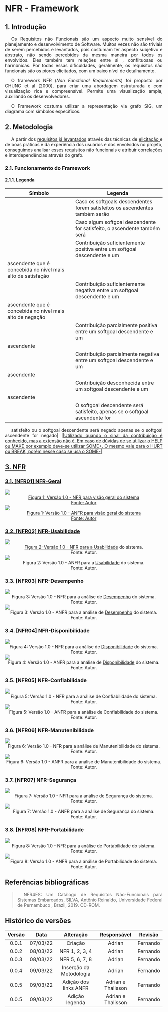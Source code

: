 # NFR - Framework

## 1. Introdução

<p>
Os Requisitos não Funcionais são um aspecto muito sensível do planejamento e desenvolvimento de Software. Muitos vezes não são triviais de serem percebidos e levantados, pois costumam ter aspecto subjetivo e abstrato, não sendo percebidos da mesma maneira por todos os envolvidos. Eles também tem relações entre si  , conflituosas ou harmônicas. Por todas essas dificuldades, geralmente, os requisitos não funcionais são os piores elicitados, com um baixo nível de detalhamento.
</p>

<p>
O framework NFR (<em>Non Functional Requirements</em>) foi proposto por CHUNG et al (2000), para criar uma abordagem estruturada e com visualização rica e compreensível. Permite uma visualização ampla, auxiliando os desenvolvedores.
</p>

<p>
O Framework costuma utilizar a representação via grafo SIG, um diagrama com símbolos específicos.
</p>

## 2. Metodologia

<p>
A partir dos <a href="../priorization/moscow">requisitos já levantados</a> através das técnicas de <a href="../elicitacion/"> elicitação </a> e de boas práticas e da experiência dos usuários e dos envolvidos no projeto, conseguimos analisar esses requisitos não funcionais e atribuir correlações e  interdependências através do grafo.
</p>

### 2.1. Funcionamento do Framework

#### 2.1.1. Legenda

| Símbolo  | Legenda  |
|   ---    |    ---   |
|<a href="https://raw.githubusercontent.com/Requisitos-de-Software/2021.2-MedSUS/main/docs/assets/nfr/and.svg">|Caso os softgoals descendentes forem satisfeitos os ascendentes também serão
|<a href="https://raw.githubusercontent.com/Requisitos-de-Software/2021.2-MedSUS/main/docs/assets/nfr/or.svg">|Caso algum softgoal descendente for satisfeito, o ascendente também será|
|<a href="https://raw.githubusercontent.com/Requisitos-de-Software/2021.2-MedSUS/main/docs/assets/nfr/make.svg">|Contribuição suficientemente positiva entre um softgoal descendente e um 
ascendente que é concebida no nível mais alto de satisfação|
|<a href="https://raw.githubusercontent.com/Requisitos-de-Software/2021.2-MedSUS/main/docs/assets/nfr/break.svg">|Contribuição suficientemente negativa entre um softgoal descendente e um 
ascendente que é concebida no nível mais alto de negação|
|<a href="https://raw.githubusercontent.com/Requisitos-de-Software/2021.2-MedSUS/main/docs/assets/nfr/help.svg">|Contribuição parcialmente positiva entre um softgoal descendente e um 
ascendente|
|<a href="https://raw.githubusercontent.com/Requisitos-de-Software/2021.2-MedSUS/main/docs/assets/nfr/hurt.svg">|Contribuição parcialmente negativa entre um softgoal descendente e um 
ascendente|
|<a href="https://raw.githubusercontent.com/Requisitos-de-Software/2021.2-MedSUS/main/docs/assets/nfr/unknow.svg">|Contribuição desconhecida entre um softgoal descendente e um 
ascendente|
|<a href="https://raw.githubusercontent.com/Requisitos-de-Software/2021.2-MedSUS/main/docs/assets/nfr/equals.svg">|O softgoal descendente será satisfeito, apenas se o softgoal ascendente for 
satisfeito ou o softgoal descendente será negado apenas se o softgoal ascendente for 
negado|
|<a href="https://raw.githubusercontent.com/Requisitos-de-Software/2021.2-MedSUS/main/docs/assets/nfr/some.svg">|Utilizado quando o sinal da contribuição é conhecido, mas a extensão não é. Em caso 
de dúvidas de se utilizar o HELP ou MAKE por exemplo deve-se utilizar SOME+. O mesmo 
vale para o HURT ou BREAK, porém nesse caso se usa o SOME-|


## 3. NFR

<!-- 
<div class="container">
    <div class="row">
        <div class="col">
            <img>
        </div>
    </div>
</div>
-->

### 3.1. [NFR01] NFR-Geral

<div class="container">
    <div class="row">
        <div class="col">
            <img src="https://raw.githubusercontent.com/Requisitos-de-Software/2021.2-MedSUS/main/docs/assets/nfr/NFR01.svg">
            <figcaption>Figura 1: Versão 1.0 - NFR para visão geral do sistema </figcaption>
            <figcaption>Fonte: Autor</figcaption>
        </div>
    </div>
    <div class="row">
        <div class="col">
            <img src="https://raw.githubusercontent.com/Requisitos-de-Software/2021.2-MedSUS/main/docs/assets/nfr/ANFR01.svg">
            <figcaption>Figura 1: Versão 1.0 - ANFR para visão geral do sistema </figcaption>
            <figcaption>Fonte: Autor</figcaption>
        </div>
    </div>
</div>

### 3.2. [NFR02] NFR-Usabilidade

<div class="container">
    <div class="row">
        <div class="col">
            <img src="https://raw.githubusercontent.com/Requisitos-de-Software/2021.2-MedSUS/main/docs/assets/nfr/NFR02.svg">
            <figcaption>Figura 2: Versão 1.0 - NFR para a <a href="../supplementary_specification/">Usabilidade</a> do sistema. </figcaption>
            <figcaption>Fonte: Autor.</figcaption>
        </div>
    </div>
    <div class="row">
        <div class="col">
            <img src="https://raw.githubusercontent.com/Requisitos-de-Software/2021.2-MedSUS/main/docs/assets/nfr/ANFR02.svg">
            <figcaption>Figura 2: Versão 1.0 - ANFR para a <a href="../supplementary_specification/">Usabilidade</a> do sistema. </figcaption>
            <figcaption>Fonte: Autor.</figcaption>
        </div>
    </div>
</div>

### 3.3. [NFR03] NFR-Desempenho

<div class="container">
    <div class="row">
        <div class="col">
            <img src="https://raw.githubusercontent.com/Requisitos-de-Software/2021.2-MedSUS/main/docs/assets/nfr/NFR03.svg">
            <figcaption>Figura 3: Versão 1.0 - NFR para a análise de <a href="../supplementary_specification/">Desempenho</a> do sistema. </figcaption>
            <figcaption>Fonte: Autor.</figcaption>
        </div>
    </div>
    <div class="row">
        <div class="col">
            <img src="https://raw.githubusercontent.com/Requisitos-de-Software/2021.2-MedSUS/main/docs/assets/nfr/ANFR03.svg">
            <figcaption>Figura 3: Versão 1.0 - ANFR para a análise de <a href="../supplementary_specification/">Desempenho</a> do sistema. </figcaption>
            <figcaption>Fonte: Autor.</figcaption>
        </div>
    </div>
</div>

### 3.4. [NFR04] NFR-Disponibilidade

<div class="container">
    <div class="row">
        <div class="col">
            <img src="https://raw.githubusercontent.com/Requisitos-de-Software/2021.2-MedSUS/main/docs/assets/nfr/NFR04.svg">
            <figcaption>Figura 4: Versão 1.0 - NFR para a análise de <a href="../supplementary_specification/">Disponibilidade</a> do sistema. </figcaption>
            <figcaption>Fonte: Autor.</figcaption>
        </div>
    </div>
    <div class="row">
        <div class="col">
            <img src="https://raw.githubusercontent.com/Requisitos-de-Software/2021.2-MedSUS/main/docs/assets/nfr/ANFR04.svg">
            <figcaption>Figura 4: Versão 1.0 - ANFR para a análise de <a href="../supplementary_specification/">Disponibilidade</a> do sistema. </figcaption>
            <figcaption>Fonte: Autor.</figcaption>
        </div>
    </div>
</div>

### 3.5. [NFR05] NFR-Confiabilidade

<div class="container">
    <div class="row">
        <div class="col">
            <img src="https://raw.githubusercontent.com/Requisitos-de-Software/2021.2-MedSUS/main/docs/assets/nfr/NFR05.svg">
            <figcaption>Figura 5: Versão 1.0 - NFR para a análise de Confiabilidade do sistema. </figcaption>
            <figcaption>Fonte: Autor.</figcaption>
        </div>
    </div>
    <div class="row">
        <div class="col">
            <img src="https://raw.githubusercontent.com/Requisitos-de-Software/2021.2-MedSUS/main/docs/assets/nfr/ANFR05.svg">
            <figcaption>Figura 5: Versão 1.0 - ANFR para a análise de Confiabilidade do sistema. </figcaption>
            <figcaption>Fonte: Autor.</figcaption>
        </div>
    </div>
</div>

### 3.6. [NFR06] NFR-Manutenibilidade

<div class="container">
    <div class="row">
        <div class="col">
            <img src="https://raw.githubusercontent.com/Requisitos-de-Software/2021.2-MedSUS/main/docs/assets/nfr/NFR06.svg">
            <figcaption>Figura 6: Versão 1.0 - NFR para a análise de Manutenibilidade do sistema. </figcaption>
            <figcaption>Fonte: Autor.</figcaption>
        </div>
    </div>
    <div class="row">
        <div class="col">
            <img src="https://raw.githubusercontent.com/Requisitos-de-Software/2021.2-MedSUS/main/docs/assets/nfr/ANFR06.svg">
            <figcaption>Figura 6: Versão 1.0 - ANFR para a análise de Manutenibilidade do sistema. </figcaption>
            <figcaption>Fonte: Autor.</figcaption>
        </div>
    </div>
</div>

### 3.7. [NFR07] NFR-Segurança

<div class="container">
    <div class="row">
        <div class="col">
            <img src="https://raw.githubusercontent.com/Requisitos-de-Software/2021.2-MedSUS/main/docs/assets/nfr/NFR07.svg">
            <figcaption>Figura 7: Versão 1.0 - NFR para a análise de Segurança do sistema. </figcaption>
            <figcaption>Fonte: Autor.</figcaption>
        </div>
    </div>
    <div class="row">
        <div class="col">
            <img src="https://raw.githubusercontent.com/Requisitos-de-Software/2021.2-MedSUS/main/docs/assets/nfr/ANFR07.svg">
            <figcaption>Figura 7: Versão 1.0 - ANFR para a análise de Segurança do sistema. </figcaption>
            <figcaption>Fonte: Autor.</figcaption>
        </div>
    </div>
</div>

### 3.8. [NFR08] NFR-Portabilidade

<div class="container">
    <div class="row">
        <div class="col">
            <img src="https://raw.githubusercontent.com/Requisitos-de-Software/2021.2-MedSUS/main/docs/assets/nfr/NFR08.svg">
            <figcaption>Figura 8: Versão 1.0 - NFR para a análise de Portabilidade do sistema. </figcaption>
            <figcaption>Fonte: Autor.</figcaption>
        </div>
    </div>
    <div class="row">
        <div class="col">
            <img src="https://raw.githubusercontent.com/Requisitos-de-Software/2021.2-MedSUS/main/docs/assets/nfr/ANFR08.svg">
            <figcaption>Figura 8: Versão 1.0 - ANFR para a análise de Portabilidade do sistema. </figcaption>
            <figcaption>Fonte: Autor.</figcaption>
        </div>
    </div>
</div>

## Referências bibliográficas

>  NFR4ES: Um Catálogo de Requisitos Não-Funcionais para Sistemas Embarcados, SILVA, Antônio Reinaldo, Universidade Federal de Pernambuco , Brazil, 2019. CD-ROM.

## Histórico de versões

Versão|Data|Alteração|Responsável|Revisão|
:-:|:-:|:-:|:-:|:-:|
0.0.1|07/03/22|Criação|Adrian|Fernando|
0.0.2|08/03/22|NFR 1, 2, 3, 4|Adrian|Fernando|
0.0.3|08/03/22|NFR 5, 6, 7, 8|Adrian|Fernando|
0.0.4|09/03/22|Inserção da Metodologia|Adrian|Fernando|
0.0.5|09/03/22|Adição dos links ANFR|Adrian e Thalisson|Fernando|
0.0.5|09/03/22|Adição legenda|Adrian e Thalisson|Fernando|


<style>
    p {
        text-indent: 20px; 
        text-align: justify;
    }
    figcaption {
        text-align: center;
    }
</style>